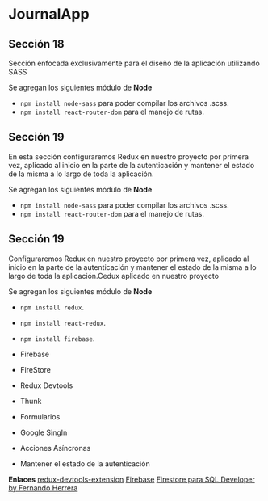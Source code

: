 # JournalApp
## Sección 18
Sección enfocada exclusivamente para el diseño de la aplicación utilizando SASS

Se agregan los siguientes módulo de **Node** 
- `npm install node-sass` para poder compilar los archivos .scss.
- `npm install react-router-dom` para el manejo de rutas.

## Sección 19
En esta sección configuraremos Redux en nuestro proyecto por primera vez, aplicado al inicio en la parte de la autenticación y mantener el estado de la misma a lo largo de toda la aplicación.

Se agregan los siguientes módulo de **Node** 
- `npm install node-sass` para poder compilar los archivos .scss.
- `npm install react-router-dom` para el manejo de rutas.

## Sección 19
Configuraremos Redux en nuestro proyecto por primera vez, aplicado al inicio en la parte de la autenticación y mantener el estado de la misma a lo largo de toda la aplicación.Cedux aplicado en nuestro proyecto

Se agregan los siguientes módulo de **Node** 
- `npm install redux`.
- `npm install react-redux`.
- `npm install firebase`.

- Firebase
- FireStore
- Redux Devtools
- Thunk
- Formularios
- Google SingIn
- Acciones Asíncronas
- Mantener el estado de la autenticación

**Enlaces**
[redux-devtools-extension](https://github.com/zalmoxisus/redux-devtools-extension#usage)
[Firebase](https://firebase.google.com/)
[Firestore para SQL Developer by Fernando Herrera](https://www.youtube.com/playlist?list=PLCKuOXG0bPi29EkcAuVCln9ISbExcQk66)